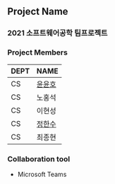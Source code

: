 ## Project Name
### 2021 소프트웨어공학 팀프로젝트

### Project Members
DEPT | NAME
---| ---
CS | [윤윤호](https://github.com/yun-yunho "@yun-yunho")
CS | 노홍석
CS | 이현성
CS | [정한수](https://github.com/8471919 "@Jeong-hansu")
CS | 최종현

### Collaboration tool
- Microsoft Teams
